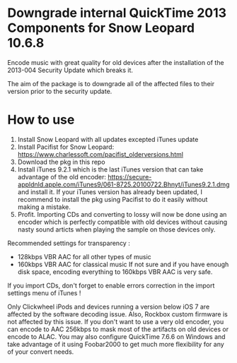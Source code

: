 # Downgrade internal QuickTime 2013 Components for Snow Leopard 10.6.8
Encode music with great quality for old devices after the installation of the 2013-004 Security Update which breaks it.

The aim of the package is to downgrade all of the affected files to their version prior to the security update.

# How to use
1) Install Snow Leopard with all updates excepted iTunes update
2) Install Pacifist for Snow Leopard: https://www.charlessoft.com/pacifist_olderversions.html
3) Download the pkg in this repo
4) Install iTunes 9.2.1 which is the last iTunes version that can take advantage of the old encoder: https://secure-appldnld.apple.com/iTunes9/061-8725.20100722.Bhnyt/iTunes9.2.1.dmg and install it. If your iTunes version has already been updated, I recommend to install the pkg using Pacifist to do it easily without making a mistake.
5) Profit. Importing CDs and converting to lossy will now be done using an encoder which is perfectly compatible with old devices without causing nasty sound articts when playing the sample on those devices only.

Recommended settings for transparency : 
- 128kbps VBR AAC for all other types of music
- 160kbps VBR AAC for classical music
If not sure and if you have enough disk space, encoding everything to 160kbps VBR AAC is very safe.

If you import CDs, don't forget to enable errors correction in the import settings menu of iTunes !

Only Clickwheel iPods and devices running a version below iOS 7 are affected by the software decoding issue. Also, Rockbox custom firmware is not affected by this issue. If you don't want to use a very old encoder, you can encode to AAC 256kbps to mask most of the artifacts on old devices or encode to ALAC.
You may also configure QuickTime 7.6.6 on Windows and take advantage of it using Foobar2000 to get much more flexibility for any of your convert needs.